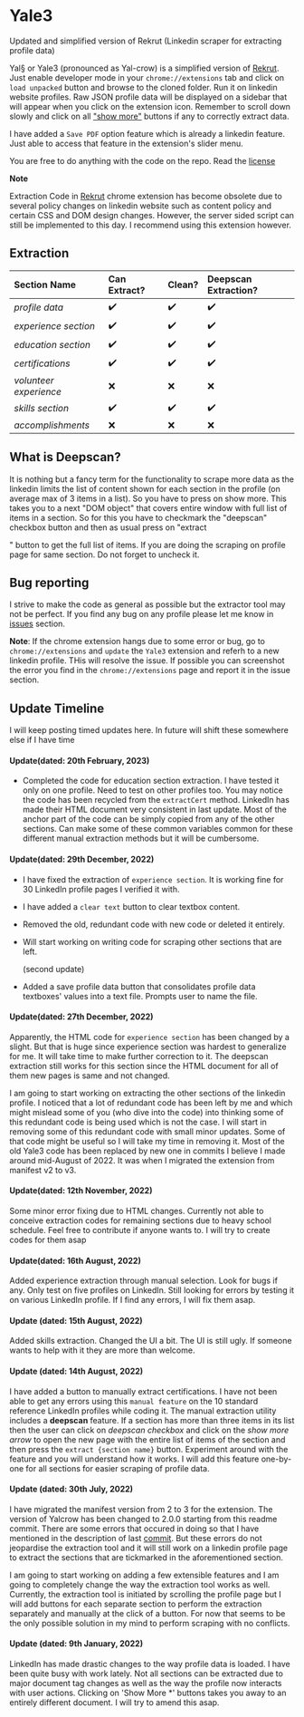 # Yale3
 Updated and simplified version of Rekrut (Linkedin scraper for extracting profile data)

Yal§ or Yale3 (pronounced as Yal-crow) is a simplified version of [Rekrut](https://github.com/DrakenWan/Rekrut). Just enable developer mode in your `chrome://extensions` tab and click on `load unpacked` button and browse to the cloned folder. Run it on linkedin website profiles. Raw JSON profile data will be displayed on a sidebar that will appear when you click on the extension icon. Remember to scroll down slowly and click on all ["show more"](#) buttons if any to correctly extract data.

I have added a `Save PDF` option feature which is already a linkedin feature. Just able to access that feature in the extension's slider menu.

You are free to do anything with the code on the repo. Read the [license](https://github.com/DrakenWan/Yale3/blob/main/LICENSE)


<b>Note </b> 

Extraction Code in [Rekrut](https://github.com/DrakenWan/Rekrut) chrome extension has become obsolete due to several policy changes on linkedin website such as content policy and certain CSS and DOM design changes.
However, the server sided script can still be implemented to this day. I recommend using this extension however. 

## Extraction


Section Name       |      Can Extract?      | Clean?              | Deepscan Extraction?
:----------------- | :-----------------     | :-----------------  | :------------------
*profile data*    |     :heavy_check_mark: | :heavy_check_mark:   |  :heavy_check_mark:
*experience section*|     :heavy_check_mark: | :heavy_check_mark: | :heavy_check_mark:
*education section*|     :heavy_check_mark: | :heavy_check_mark: | :heavy_check_mark:
*certifications* |     :heavy_check_mark: | :heavy_check_mark: | :heavy_check_mark:
*volunteer experience*|     :x: | :x: | :x:
*skills section*  |     :heavy_check_mark: | :heavy_check_mark: | :heavy_check_mark:
*accomplishments* |     :x: | :x:  | :x:

## What is Deepscan?

It is nothing but a fancy term for the functionality to scrape more data as the linkedin limits the list of content shown for each section in the profile (on average max of 3 items in a list). So you have to press on show more. This takes you to a next "DOM object" that covers entire window with full list of items in a section. So for this you have to checkmark the "deepscan" checkbox button and then as usual press on "extract <section name>" button to get the full list of items. If you are doing the scraping on profile page for same section. Do not forget to uncheck it.

## Bug reporting
I strive to make the code as general as possible but the extractor tool may not be perfect. If you find any bug on any profile please let me know in [issues](https://github.com/DrakenWan/Yale3/issues) section.

 **Note**: If the chrome extension hangs due to some error or bug, go to `chrome://extensions` and `update` the `Yale3` extension and referh to a new linkedin profile. THis will resolve the issue. If possible you can screenshot the error you find in the `chrome://extensions` page and report it in the issue section.

## Update Timeline

I will keep posting timed updates here. In future will shift these somewhere else if I have time

#### Update(dated: 20th February, 2023)

- Completed the code for education section extraction. I have tested it only on one profile. Need to test on other profiles too. You may notice the code has been recycled from the `extractCert` method. LinkedIn has made their HTML document very consistent in last update. Most of the anchor part of the code can be simply copied from any of the other sections. Can make some of these common variables common for these different manual extraction methods but it will be cumbersome.


#### Update(dated: 29th December, 2022)

- I have fixed the extraction of `experience section`. It is working fine for 30 LinkedIn profile pages I verified it with.
- I have added a `clear text` button to clear textbox content.
- Removed the old, redundant code with new code or deleted it entirely.
- Will start working on writing code for scraping other sections that are left.

  (second update)
- Added a save profile data button that consolidates profile data textboxes' values into a text file. Prompts user to name the file.

#### Update(dated: 27th December, 2022)

Apparently, the HTML code for `experience section` has been changed by a slight. But that is huge since experience section was hardest to generalize for me. It will take time to make further correction to it. The deepscan extraction still works for this section since the HTML document for all of them new pages is same and not changed.

I am going to start working on extracting the other sections of the linkedin profile. I noticed that a lot of redundant code has been left by me and which might mislead some of you (who dive into the code) into thinking some of this redundant code is being used which is not the case. I will start in removing some of this redundant code with small minor updates. Some of that code might be useful so I will take my time in removing it. Most of the old Yale3 code has been replaced by new one in commits I believe I made around mid-August of 2022. It was when I migrated the extension from manifest v2 to v3.

#### Update(dated: 12th November, 2022)

Some minor error fixing due to HTML changes. Currently not able to conceive extraction codes for remaining sections due to heavy school schedule. Feel free to contribute if anyone wants to. I will try to create codes for them asap

#### Update(dated: 16th August, 2022)

Added experience extraction through manual selection. Look for bugs if any. Only test on five profiles on LinkedIn. Still looking for errors by testing it on various LinkedIn profile. If I find any errors, I will fix them asap.

#### Update (dated: 15th August, 2022)

Added skills extraction. Changed the UI a bit. The UI is still ugly. If someone wants to help with it they are more than welcome.

#### Update (dated: 14th August, 2022)

I have added a button to manually extract certifications. I have not been able to get any errors using this `manual feature` on the 10 standard reference LinkedIn profiles while coding it. The manual extraction utility includes a **deepscan** feature. If a section has more than three items in its list then the user can click on *deepscan checkbox* and click on the _show more arrow_ to open the new page with the entire list of items of the section and then press the `extract {section name}` button. Experiment around with the feature and you will understand how it works. I will add this feature one-by-one for all sections for easier scraping of profile data.


#### Update (dated: 30th July, 2022)

I have migrated the manifest version from 2 to 3 for the extension. The version of Yalcrow has been changed to 2.0.0 starting from this readme commit. There are some errors that occured in doing so that I have mentioned in the description of last [commit](https://github.com/DrakenWan/Yale3/commit/af96ff1b5589b70a246e5112a0ebc4aa57cae443). But these errors do not jeopardise the extraction tool and it will still work on a linkedin profile page to extract the sections that are tickmarked in the aforementioned section.


I am going to start working on adding a few extensible features and I am going to completely change the way the extraction tool works as well. Currently, the extraction tool is initiated by scrolling the profile page but I will add buttons for each separate section to perform the extraction separately and manually at the click of a button. For now that seems to be the only possible solution in my mind to perform scraping with no conflicts.



#### Update (dated: 9th January, 2022)

LinkedIn has made drastic changes to the way profile data is loaded. I have been quite busy with work lately. Not all sections can be extracted due to major document tag changes as well as the way the profile now interacts with user actions. Clicking on  'Show More *' buttons takes you away to an entirely different document. I will try to amend this asap.

